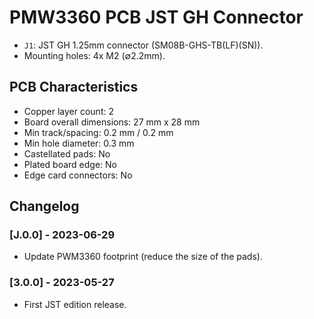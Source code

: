 # PMW3360 PCB JST GH Connector

- `J1`: JST GH 1.25mm connector (SM08B-GHS-TB(LF)(SN)).
- Mounting holes: 4x M2 (∅2.2mm).

## PCB Characteristics

- Copper layer count: 2
- Board overall dimensions: 27 mm x 28 mm
- Min track/spacing: 0.2 mm / 0.2 mm
- Min hole diameter: 0.3 mm
- Castellated pads: No
- Plated board edge: No
- Edge card connectors: No

## Changelog

### [J.0.0] - 2023-06-29

- Update PWM3360 footprint (reduce the size of the pads).

### [3.0.0] - 2023-05-27

- First JST edition release.
